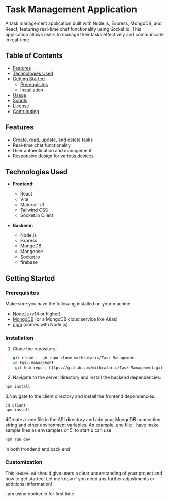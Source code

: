 # Task Management Application

A task management application built with Node.js, Express, MongoDB, and React, featuring real-time chat functionality using Socket.io. This application allows users to manage their tasks effectively and communicate in real-time.

## Table of Contents

- [Features](#features)
- [Technologies Used](#technologies-used)
- [Getting Started](#getting-started)
  - [Prerequisites](#prerequisites)
  - [Installation](#installation)
- [Usage](#usage)
- [Scripts](#scripts)
- [License](#license)
- [Contributing](#contributing)

## Features

- Create, read, update, and delete tasks
- Real-time chat functionality
- User authentication and management
- Responsive design for various devices

## Technologies Used

- **Frontend:**
  - React
  - Vite
  - Material-UI
  - Tailwind CSS
  - Socket.io Client

- **Backend:**
  - Node.js
  - Express
  - MongoDB
  - Mongoose
  - Socket.io
  - firebase

## Getting Started

### Prerequisites

Make sure you have the following installed on your machine:

- [Node.js](https://nodejs.org/) (v14 or higher)
- [MongoDB](https://www.mongodb.com/) (or a MongoDB cloud service like Atlas)
- [npm](https://www.npmjs.com/get-npm) (comes with Node.js)

### Installation

1. Clone the repository:

   ```bash
   git clone :  gh repo clone mithrafaris/Task-Management
   cd task-management
    git hub repo : https://github.com/mithrafaris/Task-Management.git

2. Navigate to the server directory and install the backend dependencies:

```cd API
npm install
```
3.Navigate to the client directory and install the frontend dependencies:
```
cd Client
npm install
```

4Create a .env file in the API directory and add your MongoDB connection string and other environment variables. An example .env file:
i have make sample files as envsamples or
5. to start u can use
```
npm run dev
```
in both frondend and back end
### Customization



This `README.md` should give users a clear understanding of your project and how to get started. Let me know if you need any further adjustments or additional information!

i am usind docker.io for first time

